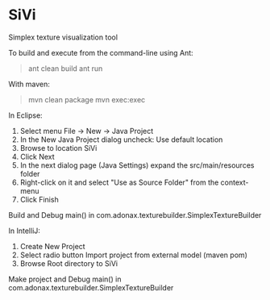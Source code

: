 SiVi
====

Simplex texture visualization tool


To build and execute from the command-line using Ant:
> ant clean build
> ant run


With maven:
> mvn clean package
> mvn exec:exec


In Eclipse:
1. Select menu File -> New -> Java Project
2. In the New Java Project dialog uncheck: Use default location
3. Browse to location SiVi
4. Click Next
5. In the next dialog page (Java Settings) expand the src/main/resources folder
6. Right-click on it and select "Use as Source Folder" from the context-menu
7. Click Finish

Build and Debug main() in com.adonax.texturebuilder.SimplexTextureBuilder


In IntelliJ:
1. Create New Project
2. Select radio button Import project from external model (maven pom)
3. Browse Root directory to SiVi

Make project and Debug main() in com.adonax.texturebuilder.SimplexTextureBuilder

